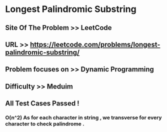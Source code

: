 # Longest Palindromic Substring

## Site Of The Problem >> LeetCode

## URL >> https://leetcode.com/problems/longest-palindromic-substring/

## Problem focuses on >> Dynamic Programming

## Difficulty >> Meduim

## All Test Cases Passed !

### O(n^2) As for each character in string , we transverse for every character to check palindrome .



